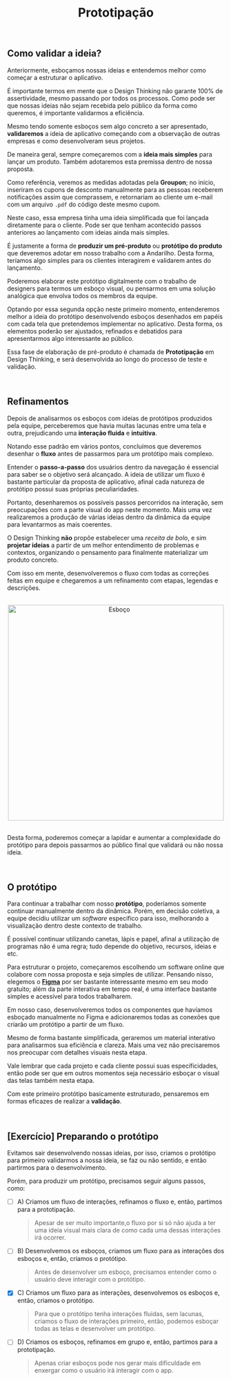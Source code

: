 <div align="center">

# Prototipação

</div>

<br>

## Como validar a ideia?

Anteriormente, esboçamos nossas ideias e entendemos melhor como começar a estruturar o aplicativo.

É importante termos em mente que o Design Thinking não garante 100% de assertividade, mesmo passando por todos os processos. Como pode ser que nossas ideias não sejam recebida pelo público da forma como queremos, é importante validarmos a eficiência.

Mesmo tendo somente esboços sem algo concreto a ser apresentado, **validaremos** a ideia de aplicativo começando com a observação de outras empresas e como desenvolveram seus projetos.

De maneira geral, sempre começaremos com a **ideia mais simples** para lançar um produto. Também adotaremos esta premissa dentro de nossa proposta.

Como referência, veremos as medidas adotadas pela **Groupon**; no início, inseriram os cupons de desconto manualmente para as pessoas receberem notificações assim que comprassem, e retornariam ao cliente um e-mail com um arquivo `.pdf` do código deste mesmo cupom.

Neste caso, essa empresa tinha uma ideia simplificada que foi lançada diretamente para o cliente. Pode ser que tenham acontecido passos anteriores ao lançamento com ideias ainda mais simples.

É justamente a forma de **produzir um pré-produto** ou **protótipo do produto** que deveremos adotar em nosso trabalho com a Andarilho. Desta forma, teríamos algo simples para os clientes interagirem e validarem antes do lançamento.

Poderemos elaborar este protótipo digitalmente com o trabalho de designers para termos um esboço visual, ou pensarmos em uma solução analógica que envolva todos os membros da equipe.

Optando por essa segunda opção neste primeiro momento, entenderemos melhor a ideia do protótipo desenvolvendo esboços desenhados em papéis com cada tela que pretendemos implementar no aplicativo. Desta forma, os elementos poderão ser ajustados, refinados e debatidos para apresentarmos algo interessante ao público.

Essa fase de elaboração de pré-produto é chamada de **Prototipação** em Design Thinking, e será desenvolvida ao longo do processo de teste e validação.

<br>

## Refinamentos

Depois de analisarmos os esboços com ideias de protótipos produzidos pela equipe, perceberemos que havia muitas lacunas entre uma tela e outra, prejudicando uma **interação fluida** e **intuitiva**.

Notando esse padrão em vários pontos, concluímos que deveremos desenhar o **fluxo** antes de passarmos para um protótipo mais complexo.

Entender o **passo-a-passo** dos usuários dentro da navegação é essencial para saber se o objetivo será alcançado. A ideia de utilizar um fluxo é bastante particular da proposta de aplicativo, afinal cada natureza de protótipo possui suas próprias peculiaridades.

Portanto, desenharemos os possíveis passos percorridos na interação, sem preocupações com a parte visual do app neste momento. Mais uma vez realizaremos a produção de várias ideias dentro da dinâmica da equipe para levantarmos as mais coerentes.

O Design Thinking **não** propõe estabelecer uma *receita de bolo*, e sim **projetar ideias** a partir de um melhor entendimento de problemas e contextos, organizando o pensamento para finalmente materializar um produto concreto.

Com isso em mente, desenvolveremos o fluxo com todas as correções feitas em equipe e chegaremos a um refinamento com etapas, legendas e descrições.

<br>

<div align="center">

<img src="images/esboco.webp" alt="Esboço" width="500">

</div>

<br>

Desta forma, poderemos começar a lapidar e aumentar a complexidade do protótipo para depois passarmos ao público final que validará ou não nossa ideia.

<br>

## O protótipo

Para continuar a trabalhar com nosso **protótipo**, poderíamos somente continuar manualmente dentro da dinâmica. Porém, em decisão coletiva, a equipe decidiu utilizar um *software* especifico para isso, melhorando a visualização dentro deste contexto de trabalho.

É possível continuar utilizando canetas, lápis e papel, afinal a utilização de programas não é uma regra; tudo depende do objetivo, recursos, ideias e etc.

Para estruturar o projeto, começaremos escolhendo um software online que colabore com nossa proposta e seja simples de utilizar. Pensando nisso, elegemos o **<a href="https://www.figma.com/">Figma</a>** por ser bastante interessante mesmo em seu modo gratuito; além da parte interativa em tempo real, é uma interface bastante simples e acessível para todos trabalharem. 

Em nosso caso, desenvolveremos todos os componentes que havíamos esboçado manualmente no Figma e adicionaremos todas as conexões que criarão um protótipo a partir de um fluxo.

Mesmo de forma bastante simplificada, geraremos um material interativo para analisarmos sua eficiência e clareza. Mais uma vez não precisaremos nos preocupar com detalhes visuais nesta etapa.

Vale lembrar que cada projeto e cada cliente possui suas especificidades, então pode ser que em outros momentos seja necessário esboçar o visual das telas também nesta etapa.

Com este primeiro protótipo basicamente estruturado, pensaremos em formas eficazes de realizar a **validação**.

<br>

## [Exercício] Preparando o protótipo

Evitamos sair desenvolvendo nossas ideias, por isso, criamos o protótipo para primeiro validarmos a nossa ideia, se faz ou não sentido, e então partirmos para o desenvolvimento.

Porém, para produzir um protótipo, precisamos seguir alguns passos, como:


- [ ] A) Criamos um fluxo de interações, refinamos o fluxo e, então, partimos para a prototipação.
  > Apesar de ser muito importante,o fluxo por si só não ajuda a ter uma ideia visual mais clara de como cada uma dessas interações irá ocorrer.

- [ ] B) Desenvolvemos os esboços, criamos um fluxo para as interações dos esboços e, então, criamos o protótipo.
  > Antes de desenvolver um esboço, precisamos entender como o usuário deve interagir com o protótipo.

- [x] C) Criamos um fluxo para as interações, desenvolvemos os esboços e, então, criamos o protótipo.
  > Para que o protótipo tenha interações fluidas, sem lacunas, criamos o fluxo de interações primeiro, então, podemos esboçar todas as telas e desenvolver um protótipo.

- [ ] D) Criamos os esboços, refinamos em grupo e, então, partimos para a prototipação.
  > Apenas criar esboços pode nos gerar mais dificuldade em enxergar como o usuário irá interagir com o app.

  
